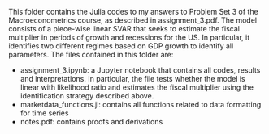 This folder contains the Julia codes to my answers to Problem Set 3 of the Macroeconometrics course, as described in assignment_3.pdf. The model consists of a piece-wise linear SVAR that seeks to estimate the fiscal multiplier in periods of growth and recessions for the US. In particular, it identifies two different regimes based on GDP growth to identify all parameters. The files contained in this folder are:
- assignment_3.ipynb: a Jupyter notebook that contains all codes, results and interpretations. In particular, the file tests whether the model is linear with likelihood ratio and estimates the fiscal multiplier using the identification strategy described above.
- marketdata_functions.jl: contains all functions related to data formatting for time series
- notes.pdf: contains proofs and derivations
